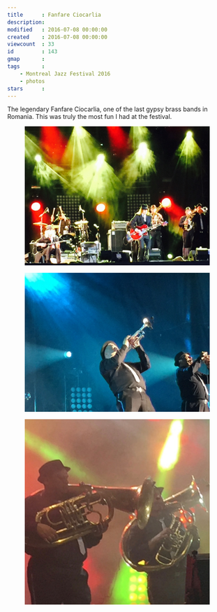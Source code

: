 ```yaml
---
title      : Fanfare Ciocarlia
description: 
modified   : 2016-07-08 00:00:00
created    : 2016-07-08 00:00:00
viewcount  : 33
id         : 143
gmap       :
tags       :
    - Montreal Jazz Festival 2016
    - photos
stars      :
---
```


The legendary Fanfare Ciocarlia, one of the last gypsy brass bands in Romania. This was truly the most fun I had at the festival.

<figure>
    <img src="img/IMG_6304.jpg">
</figure>

<figure>
    <img src="img/IMG_6319.jpg">
</figure>

<figure>
    <img src="img/IMG_6324.jpg">
</figure>